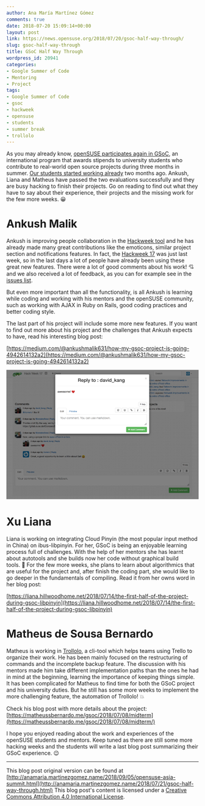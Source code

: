 ```yaml
---
author: Ana María Martínez Gómez
comments: true
date: 2018-07-20 15:09:14+00:00
layout: post
link: https://news.opensuse.org/2018/07/20/gsoc-half-way-through/
slug: gsoc-half-way-through
title: GSoC Half Way Through
wordpress_id: 20941
categories:
- Google Summer of Code
- Mentoring
- Project
tags:
- Google Summer of Code
- gsoc
- hackweek
- opensuse
- students
- summer break
- trollolo
---
```


As you may already know, [openSUSE participates again in GSoC](https://news.opensuse.org/2018/02/19/gsoc-ana), an international program that awards stipends to university students who contribute to real-world open source projects during three months in summer. [Our students started working already](https://news.opensuse.org/2018/05/23/gsoc-students-are-already-hacking) two months ago. Ankush, Liana and Matheus have passed the two evaluations successfully and they are busy hacking to finish their projects. Go on reading to find out what they have to say about their experience, their projects and the missing work for the few more weeks. 😀


# Ankush Malik


Ankush is improving people collaboration in the [Hackweek tool](https://github.com/SUSE/Hackweek) and he has already made many great contributions like the emoticons, similar project section and notifications features. In fact, the [Hackweek 17](https://hackweek.suse.com/17/projects) was just last week, so in the last days a lot of people have already been using these great new features. There were a lot of good comments about his work! :cupid: and we also received a lot of feedback, as you can for example see in the [issues list](https://github.com/SUSE/hackweek/issues?utf8=%E2%9C%93&q=is%3Aissue).

But even more important than all the functionality, is all Ankush is learning while coding and working with his mentors and the openSUSE community, such as working with AJAX in Ruby on Rails, good coding practices and better coding style. 

The last part of his project will include some more new features. If you want to find out more about his project and the challenges that Ankush expects to have, read his interesting blog post:

[https://medium.com/@ankushmalik631/how-my-gsoc-project-is-going-4942614132a2](https://medium.com/@ankushmalik631/how-my-gsoc-project-is-going-4942614132a2)

![Hackweek tool screenshot](/wp-content/uploads/2018/07/hackweek.png)


# Xu Liana


Liana is working on integrating Cloud Pinyin (the most popular input method in China) on ibus-libpinyin. For her, GSoC is being an enjoyable learning process full of challenges. With the help of her mentors she has learnt about autotools and she builds now her code without graphical build tools. 💪 For the few more weeks, she plans to learn about algorithmics that are useful for the project and, after finish the coding part, she would like to go deeper in the fundamentals of compiling. Read it from her owns word in her blog post: 

[https://liana.hillwoodhome.net/2018/07/14/the-first-half-of-the-project-during-gsoc-libpinyin](https://liana.hillwoodhome.net/2018/07/14/the-first-half-of-the-project-during-gsoc-libpinyin)


# Matheus de Sousa Bernardo


Matheus is working in [Trollolo](https://github.com/openSUSE/trollolo), a cli-tool which helps teams using Trello to organize their work. He has been mainly focused on the restructuring of commands and the incomplete backup feature. The discussion with his mentors made him take different implementation paths than the ones he had in mind at the beginning, learning the importance of keeping things simple. It has been complicated for Matheus to find time for both the GSoC project and his university duties. But he still has some more weeks to implement the more challenging feature, the automation of Trollolo! 💥

Check his blog post with more details about the project: [https://matheussbernardo.me/gsoc/2018/07/08/midterm](https://matheussbernardo.me/gsoc/2018/07/08/midterm/)



I hope you enjoyed reading about the work and experiences of the openSUSE students and mentors. Keep tuned as there are still some more hacking weeks and the students will write a last blog post summarizing their GSoC experience. 😉





* * *



This blog post original version can be found at [http://anamaria.martinezgomez.name/2018/09/05/opensuse-asia-summit.html](http://anamaria.martinezgomez.name/2018/07/21/gsoc-half-way-through.html) This blog post's content is licensed under a [Creative Commons Attribution 4.0 International License](http://creativecommons.org/licenses/by/4.0/). 
